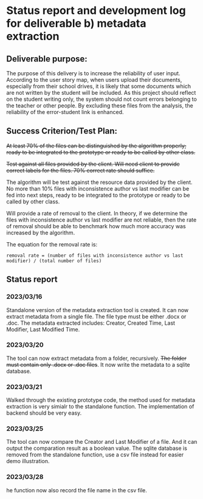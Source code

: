 # Status report and development log for deliverable b) metadata extraction 

## Deliverable purpose: 
The purpose of this delivery is to increase the reliability of user input. According to the user story map, when users upload their documents, especially from their school drives, it is likely that some documents which are not written by the student will be included. As this project should reflect on the student writing only, the system should not count errors belonging to the teacher or other people. By excluding these files from the analysis, the reliability of the error-student link is enhanced.  

## Success Criterion/Test Plan: 
~~At least 70% of the files can be distinguished by the algorithm properly; ready to be integrated to the prototype or ready to be called by other class.~~

~~Test against all files provided by the client. Will need client to provide correct labels for the files. 70% correct rate should suffice.~~

The algorithm will be test against the resource data provided by the client. No more than 10% files with inconsistence author vs last modifier can be fed into next steps, ready to be integrated to the prototype or ready to be called by other class. 

Will provide a rate of removal to the client. In theory, if we determine the files with inconsistence author vs last modifier are not reliable, then the rate of removal should be able to benchmark how much more accuracy was increased by the algorithm. 

The equation for the removal rate is: 

    removal rate = (number of files with inconsistence author vs last modifier) / (total number of files)

## Status report
### 2023/03/16
Standalone version of the metadata extraction tool is created. It can now extract metadata from a single file. The file type must be either .docx or .doc. The metadata extracted includes: Creator, Created Time, Last Modifier, Last Modified Time. 

### 2023/03/20
The tool can now extract metadata from a folder, recursively. ~~The folder must contain only .docx or .doc files~~. It now write the metadata to a sqlite database. 

### 2023/03/21
Walked through the existing prototype code, the method used for metadata extraction is very simialr to the standalone function. The implementation of backend should be very easy.

### 2023/03/25
The tool can now compare the Creator and Last Modifier of a file. And it can output the comparation result as a boolean value. The sqlite database is removed from the standalone function, use a csv file instead for easier demo illustration. 

### 2023/03/28
he function now also record the file name in the csv file. 

